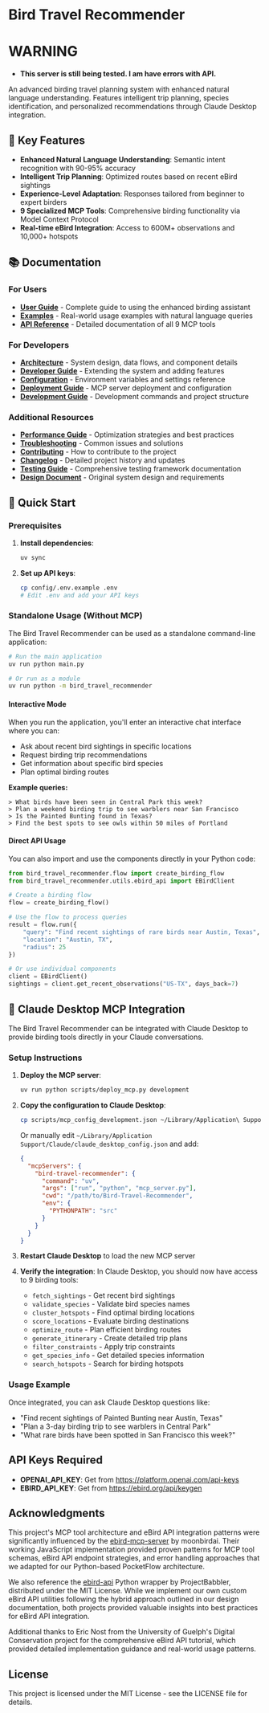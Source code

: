 # Bird Travel Recommender

# **WARNING**
- **This server is still being tested. I am have errors with API.**



An advanced birding travel planning system with enhanced natural language understanding. Features intelligent trip planning, species identification, and personalized recommendations through Claude Desktop integration.

## 🌟 Key Features

- **Enhanced Natural Language Understanding**: Semantic intent recognition with 90-95% accuracy
- **Intelligent Trip Planning**: Optimized routes based on recent eBird sightings
- **Experience-Level Adaptation**: Responses tailored from beginner to expert birders
- **9 Specialized MCP Tools**: Comprehensive birding functionality via Model Context Protocol
- **Real-time eBird Integration**: Access to 600M+ observations and 10,000+ hotspots

## 📚 Documentation

### For Users
- **[User Guide](docs/user-guide.md)** - Complete guide to using the enhanced birding assistant
- **[Examples](docs/examples-enhanced.md)** - Real-world usage examples with natural language queries
- **[API Reference](docs/api-reference.md)** - Detailed documentation of all 9 MCP tools

### For Developers
- **[Architecture](docs/architecture.md)** - System design, data flows, and component details
- **[Developer Guide](docs/developer-guide.md)** - Extending the system and adding features
- **[Configuration](docs/configuration.md)** - Environment variables and settings reference
- **[Deployment Guide](DEPLOYMENT.md)** - MCP server deployment and configuration
- **[Development Guide](CLAUDE.md)** - Development commands and project structure

### Additional Resources
- **[Performance Guide](docs/performance.md)** - Optimization strategies and best practices
- **[Troubleshooting](docs/troubleshooting.md)** - Common issues and solutions
- **[Contributing](CONTRIBUTING.md)** - How to contribute to the project
- **[Changelog](CHANGELOG.md)** - Detailed project history and updates
- **[Testing Guide](tests/README.md)** - Comprehensive testing framework documentation
- **[Design Document](docs/design.md)** - Original system design and requirements

## 🚀 Quick Start

### Prerequisites

1. **Install dependencies**: 
   ```bash
   uv sync
   ```

2. **Set up API keys**: 
   ```bash
   cp config/.env.example .env
   # Edit .env and add your API keys
   ```

### Standalone Usage (Without MCP)

The Bird Travel Recommender can be used as a standalone command-line application:

```bash
# Run the main application
uv run python main.py

# Or run as a module
uv run python -m bird_travel_recommender
```

#### Interactive Mode

When you run the application, you'll enter an interactive chat interface where you can:

- Ask about recent bird sightings in specific locations
- Request birding trip recommendations
- Get information about specific bird species
- Plan optimal birding routes

**Example queries:**
```
> What birds have been seen in Central Park this week?
> Plan a weekend birding trip to see warblers near San Francisco
> Is the Painted Bunting found in Texas?
> Find the best spots to see owls within 50 miles of Portland
```

#### Direct API Usage

You can also import and use the components directly in your Python code:

```python
from bird_travel_recommender.flow import create_birding_flow
from bird_travel_recommender.utils.ebird_api import EBirdClient

# Create a birding flow
flow = create_birding_flow()

# Use the flow to process queries
result = flow.run({
    "query": "Find recent sightings of rare birds near Austin, Texas",
    "location": "Austin, TX",
    "radius": 25
})

# Or use individual components
client = EBirdClient()
sightings = client.get_recent_observations("US-TX", days_back=7)
```

## 🤖 Claude Desktop MCP Integration

The Bird Travel Recommender can be integrated with Claude Desktop to provide birding tools directly in your Claude conversations.

### Setup Instructions

1. **Deploy the MCP server**:
   ```bash
   uv run python scripts/deploy_mcp.py development
   ```

2. **Copy the configuration to Claude Desktop**:
   ```bash
   cp scripts/mcp_config_development.json ~/Library/Application\ Support/Claude/claude_desktop_config.json
   ```
   
   Or manually edit `~/Library/Application Support/Claude/claude_desktop_config.json` and add:
   ```json
   {
     "mcpServers": {
       "bird-travel-recommender": {
         "command": "uv",
         "args": ["run", "python", "mcp_server.py"],
         "cwd": "/path/to/Bird-Travel-Recommender",
         "env": {
           "PYTHONPATH": "src"
         }
       }
     }
   }
   ```

3. **Restart Claude Desktop** to load the new MCP server

4. **Verify the integration**: In Claude Desktop, you should now have access to 9 birding tools:
   - `fetch_sightings` - Get recent bird sightings
   - `validate_species` - Validate bird species names
   - `cluster_hotspots` - Find optimal birding locations
   - `score_locations` - Evaluate birding destinations
   - `optimize_route` - Plan efficient birding routes
   - `generate_itinerary` - Create detailed trip plans
   - `filter_constraints` - Apply trip constraints
   - `get_species_info` - Get detailed species information
   - `search_hotspots` - Search for birding hotspots

### Usage Example

Once integrated, you can ask Claude Desktop questions like:
- "Find recent sightings of Painted Bunting near Austin, Texas"
- "Plan a 3-day birding trip to see warblers in Central Park"
- "What rare birds have been spotted in San Francisco this week?"

## API Keys Required

- **OPENAI_API_KEY**: Get from https://platform.openai.com/api-keys
- **EBIRD_API_KEY**: Get from https://ebird.org/api/keygen

## Acknowledgments

This project's MCP tool architecture and eBird API integration patterns were significantly influenced by the [ebird-mcp-server](https://github.com/moonbirdai/ebird-mcp-server) by moonbirdai. Their working JavaScript implementation provided proven patterns for MCP tool schemas, eBird API endpoint strategies, and error handling approaches that we adapted for our Python-based PocketFlow architecture.

We also reference the [ebird-api](https://github.com/ProjectBabbler/ebird-api) Python wrapper by ProjectBabbler, distributed under the MIT License. While we implement our own custom eBird API utilities following the hybrid approach outlined in our design documentation, both projects provided valuable insights into best practices for eBird API integration.

Additional thanks to Eric Nost from the University of Guelph's Digital Conservation project for the comprehensive eBird API tutorial, which provided detailed implementation guidance and real-world usage patterns.

## License

This project is licensed under the MIT License - see the LICENSE file for details.
